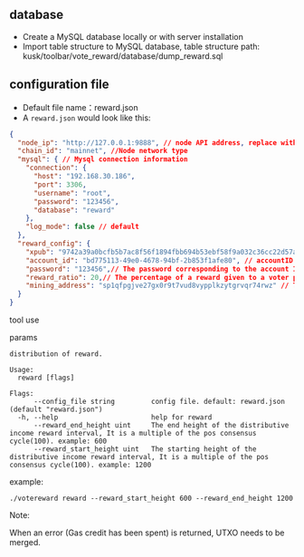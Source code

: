 ## database

- Create a MySQL database locally or with server installation
- Import table structure to MySQL database, table structure path:  kusk/toolbar/vote_reward/database/dump_reward.sql



## configuration file

- Default file name：reward.json
- A `reward.json` would look like this:

```json
{
  "node_ip": "http://127.0.0.1:9888", // node API address, replace with self node  API address
  "chain_id": "mainnet", //Node network type
  "mysql": { // Mysql connection information
    "connection": {
      "host": "192.168.30.186",
      "port": 3306,
      "username": "root",
      "password": "123456",
      "database": "reward"
    },
    "log_mode": false // default
  },
  "reward_config": {
    "xpub": "9742a39a0bcfb5b7ac8f56f1894fbb694b53ebf58f9a032c36cc22d57a06e49e94ff7199063fb7a78190624fa3530f611404b56fc9af91dcaf4639614512cb64", // Node public key (from dashboard Settings), replaced with its own
    "account_id": "bd775113-49e0-4678-94bf-2b853f1afe80", // accountID
    "password": "123456",// The password corresponding to the account ID
    "reward_ratio": 20,// The percentage of a reward given to a voter per block
    "mining_address": "sp1qfpgjve27gx0r9t7vud8vypplkzytgrvqr74rwz" // The address that receives the block reward, use the get-mining- address for mining address, for example, curl -x POST http://127.0.0.1:9889/get-mining-address -d '{}'
  }
}
```



tool use

params

```shell
distribution of reward.

Usage:
  reward [flags]

Flags:
      --config_file string         config file. default: reward.json (default "reward.json")
  -h, --help                       help for reward
      --reward_end_height uint     The end height of the distributive income reward interval, It is a multiple of the pos consensus cycle(100). example: 600
      --reward_start_height uint   The starting height of the distributive income reward interval, It is a multiple of the pos consensus cycle(100). example: 1200
```

example:

```shell
./votereward reward --reward_start_height 600 --reward_end_height 1200
```



Note: 

When an error (Gas credit has been spent) is returned, UTXO needs to be merged.